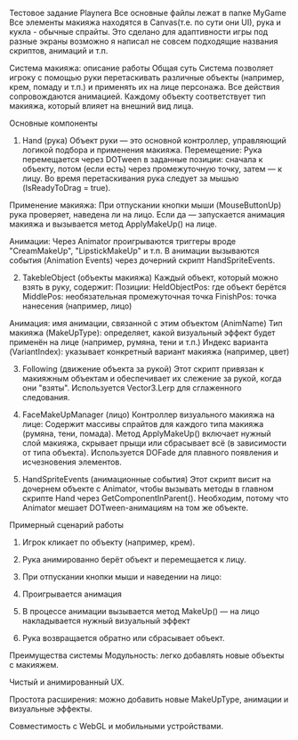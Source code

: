 Тестовое задание Playnera
Все основные файлы лежат в папке MyGame
Все элементы макияжа находятся в Canvas(т.е. по сути они UI), рука и кукла - обычные спрайты. Это сделано для адаптивности игры под разные экраны
возможно я написал не совсем подходящие названия скриптов, анимаций и т.п.


Система макияжа: описание работы
Общая суть
Система позволяет игроку с помощью руки перетаскивать различные объекты (например, крем, помаду и т.п.) и применять их на лице персонажа.
Все действия сопровождаются анимацией. Каждому объекту соответствует тип макияжа, который влияет на внешний вид лица.

Основные компоненты
1. Hand (рука)
Объект руки — это основной контроллер, управляющий логикой подбора и применения макияжа.
  Перемещение:
  Рука перемещается через DOTween в заданные позиции: сначала к объекту, потом (если есть) через промежуточную точку, затем — к лицу.
  Во время перетаскивания рука следует за мышью (IsReadyToDrag = true).
  
  Применение макияжа:
  При отпускании кнопки мыши (MouseButtonUp) рука проверяет, наведена ли на лицо.
  Если да — запускается анимация макияжа и вызывается метод ApplyMakeUp() на лице.
  
  Анимации:
  Через Animator проигрываются триггеры вроде "CreamMakeUp", "LipstickMakeUp" и т.п.
  В анимации вызываются события (Animation Events) через дочерний скрипт HandSpriteEvents.



2. TakebleObject (объекты макияжа)
Каждый объект, который можно взять в руку, содержит:
  Позиции:
  HeldObjectPos: где объект берётся
  MiddlePos: необязательная промежуточная точка
  FinishPos: точка нанесения (например, лицо)
  
  Анимация: имя анимации, связанной с этим объектом (AnimName)
  Тип макияжа (MakeUpType): определяет, какой визуальный эффект будет применён на лице (например, румяна, тени и т.п.)
  Индекс варианта (VariantIndex): указывает конкретный вариант макияжа (например, цвет)

3. Following (движение объекта за рукой)
Этот скрипт привязан к макияжным объектам и обеспечивает их слежение за рукой, когда они "взяты". Используется Vector3.Lerp для сглаженного следования.

4. FaceMakeUpManager (лицо)
Контроллер визуального макияжа на лице:
  Содержит массивы спрайтов для каждого типа макияжа (румяна, тени, помада).
  Метод ApplyMakeUp() включает нужный слой макияжа, скрывает прыщи или сбрасывает всё (в зависимости от типа объекта).
  Используется DOFade для плавного появления и исчезновения элементов.

5. HandSpriteEvents (анимационные события)
Этот скрипт висит на дочернем объекте с Animator, чтобы вызывать методы в главном скрипте Hand через GetComponentInParent<Hand>(). Необходим, потому что Animator мешает DOTween-анимациям на том же объекте.





Примерный сценарий работы
  1. Игрок кликает по объекту (например, крем).
  
  2. Рука анимированно берёт объект и перемещается к лицу.
  
  3. При отпускании кнопки мыши и наведении на лицо:
  
  4. Проигрывается анимация
  
  5. В процессе анимации вызывается метод MakeUp() — на лицо накладывается нужный визуальный эффект
  
  6. Рука возвращается обратно или сбрасывает объект.



Преимущества системы
Модульность: легко добавлять новые объекты с макияжем.

Чистый и анимированный UX.

Простота расширения: можно добавить новые MakeUpType, анимации и визуальные эффекты.

Совместимость с WebGL и мобильными устройствами.
